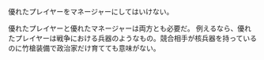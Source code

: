 優れたプレイヤーをマネージャーにしてはいけない。

優れたプレイヤーと優れたマネージャーは両方とも必要だ。
例えるなら、優れたプレイヤーは戦争における兵器のようなもの。競合相手が核兵器を持っているのに竹槍装備で政治家だけ育てても意味がない。
